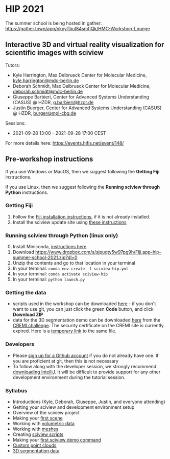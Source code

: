 # HIP 2021

The summer school is being hosted in gather: https://gather.town/app/nkxyTbuI84smfiQk/HMC-Workshop-Lounge

## Interactive 3D and virtual reality visualization for scientific images with sciview

Tutors:

* Kyle Harrington, Max Delbrueck Center for Molecular Medicine, kyle.harrington@mdc-berlin.de
* Deborah Schmidt, Max Delbrueck Center for Molecular Medicine, deborah.schmidt@mdc-berlin.de
* Giuseppe Barbieri, Center for Advanced Systems Understanding (CASUS)
  @ HZDR, g.barbieri@hzdr.de
* Justin Buerger, Center for Advanced Systems Understanding (CASUS)
  @ HZDR, burger@mpi-cbg.de

Sessions:

* 2021-09-28 13:00      –      2021-09-28 17:00 CEST

For more details here: https://events.hifis.net/event/148/

## Pre-workshop instructions

If you use Windows or MacOS, then we suggest following the **Getting
Fiji** instructions.

If you use Linux, then we suggest following the **Running sciview
through Python** instructions.

### **Getting Fiji**

1. Follow the [Fiji installation instructions](../installation/installing-fiji.md), if it is not already installed.
2. Install the sciview update site using [these instructions](../installation/installing-the-development-sciview-plugin-for-fiji.md)

### **Running sciview through Python**  (linux only)

0. Install Miniconda, [instructions here](https://conda.io/projects/conda/en/latest/user-guide/install/index.html)
1. Download
https://www.dropbox.com/s/sjpuqty5w97pg9h/Fiji.app-hip-summer-school-2021.zip?dl=0
2. Unzip the contents and go to that location in your terminal
3. In your terminal: `conda env create -f sciview-hip.yml`
4. In your terminal: `conda activate sciview-hip`
5. In your terminal: `python launch.py`

### **Getting the data**

* scripts used in the workshop can be downloaded [here](https://github.com/ida-mdc/sciview-hip-2021) - if you don't want to use git, you can just click the green **Code** button, and click **Download ZIP**
* data for the 3D segmentation demo can be downloaded
  [here](https://cremi.org/static/data/sample_A_20160501.hdf) from the
  [CREMI challenge](https://cremi.org). The security certificate on
 the CREMI site is currently expired. Here is a [temporary link](https://www.dropbox.com/s/nwrcz0cai4f7v4m/sample_A_20160501.hdf?dl=0) to the
 same file.

### **Developers**

* Please [sign up for a Github account](https://github.com/join) if you do not already have one. If you are proficient at git, then this is not necessary
* To follow along with the developer session, we strongly recommend [downloading IntelliJ](https://www.jetbrains.com/idea/download/). It will be difficult to provide support for any other development environment during the tutorial session.

### Syllabus

* Introductions \(Kyle, Deborah, Giuseppe, Justin, and everyone attending\)
* Getting your sciview and development environment setup
* Overview of the sciview project
* Making your [first scene](../basics/first-scene.md)
* Working with [volumetric data](../basics/volumetric-data.md)
* Working with [meshes](../basics/mesh-processing.md)
* Creating [sciview scripts](../scripting/first-scripts.md)
* Making your [first sciview demo command](../development/first-demo-command.md)
* [Custom point clouds](../complex-data/point-clouds.md)
* [3D segmentation data](../complex-data/segmentations.md)

